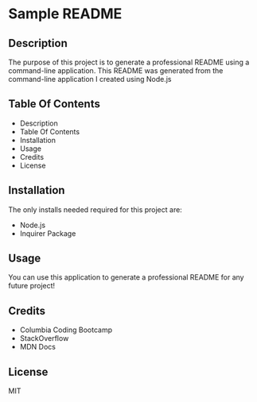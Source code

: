 # Sample README 

## Description
The purpose of this project is to generate a professional README using a command-line application. This README was generated from the command-line application I created using Node.js

## Table Of Contents
- Description 
- Table Of Contents 
- Installation 
- Usage 
- Credits 
- License

## Installation
The only installs needed required for this project are: 
- Node.js 
- Inquirer Package

## Usage
You can use this application to generate a professional README  for any future project!

## Credits
- Columbia Coding Bootcamp 
- StackOverflow 
- MDN Docs

## License
MIT